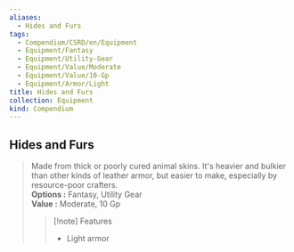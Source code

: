 ```yaml
---
aliases:
  - Hides and Furs
tags:
  - Compendium/CSRD/en/Equipment
  - Equipment/Fantasy
  - Equipment/Utility-Gear
  - Equipment/Value/Moderate
  - Equipment/Value/10-Gp
  - Equipment/Armor/Light
title: Hides and Furs
collection: Equipment
kind: Compendium
---
```

## Hides and Furs  
  
>Made from thick or poorly cured animal skins. It's heavier and bulkier than other kinds of leather armor, but easier to make, especially by resource-poor crafters.  
> **Options :** Fantasy, Utility Gear  
> **Value :** Moderate, 10 Gp  
>>[!note] Features  
>> - Light armor
